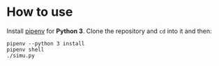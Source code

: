# How to use

Install [pipenv](https://github.com/pypa/pipenv) for **Python 3**.
Clone the repository and `cd` into it and then:

    pipenv --python 3 install
    pipenv shell
    ./simu.py

